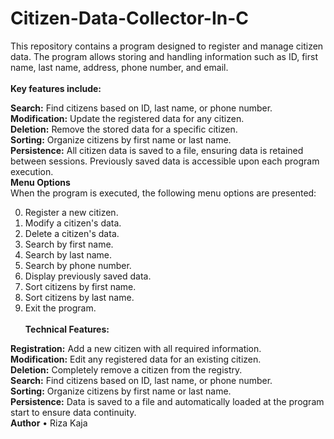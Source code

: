 # Citizen-Data-Collector-In-C
This repository contains a program designed to register and manage citizen data. The program allows storing and handling information such as ID, first name, last name, address, phone number, and email.<br><br>
<b>Key features include:</b>

<b>Search:</b> Find citizens based on ID, last name, or phone number.<br>
<b>Modification:</b> Update the registered data for any citizen.<br>
<b>Deletion:</b> Remove the stored data for a specific citizen.<br>
<b>Sorting:</b> Organize citizens by first name or last name.<br>
<b>Persistence:</b> All citizen data is saved to a file, ensuring data is retained between sessions. Previously saved data is accessible upon each program execution.<br>
<b>Menu Options</b><br>
When the program is executed, the following menu options are presented:

0. Register a new citizen.
1. Modify a citizen's data.
2. Delete a citizen's data.
3. Search by first name.
4. Search by last name.
5. Search by phone number.
6. Display previously saved data.
7. Sort citizens by first name.
8. Sort citizens by last name.
9. Exit the program.<br><br>
<b>Technical Features:</b><br>


<b>Registration:</b> Add a new citizen with all required information.<br>
<b>Modification:</b> Edit any registered data for an existing citizen.<br>
<b>Deletion:</b> Completely remove a citizen from the registry.<br>
<b>Search:</b> Find citizens based on ID, last name, or phone number.<br>
<b>Sorting:</b> Organize citizens by first name or last name.<br>
<b>Persistence:</b> Data is saved to a file and automatically loaded at the program start to ensure data continuity.<br>
__**Author**__
•	Riza Kaja
